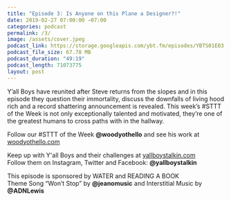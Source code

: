 ```yaml
---
title: "Episode 3: Is Anyone on this Plane a Designer?!"
date: 2019-02-27 07:00:00 −07:00
categories: podcast
permalink: /3/
image: /assets/cover.jpeg
podcast_link: https://storage.googleapis.com/ybt.fm/episodes/YBTS01E03.mp3
podcast_file_size: 67.78 MB
podcast_duration: "49:19"
podcast_length: 71073775
layout: post
---
```


Y’all Boys have reunited after Steve returns from the slopes and in this episode they question their immortality, discuss the downfalls of living hood rich and a record shattering announcement is revealed. This week’s #STTT of the Week is not only exceptionally talented and motivated, they’re one of the greatest humans to cross paths with in the hallway.

Follow our #STTT of the Week **@woodyothello** and see his work at [woodyothello.com](http://woodyothello.com)

Keep up with Y'all Boys and their challenges at [yallboystalkin.com](https://yallboystalkin.com)
<br>Follow them on Instagram, Twitter and Facebook: **@yallboystalkin**

This episode is sponsored by WATER and READING A BOOK
<br>Theme Song “Won’t Stop” by **@jeanomusic** and Interstitial Music by **@ADNLewis**